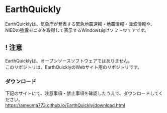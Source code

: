 # EarthQuickly
EarthQuicklyは、気象庁が発表する緊急地震速報・地震情報・津波情報や、
<br>
NIEDの強震モニタを取得して表示するWindows向けソフトウェアです。

## ! 注意
EarthQuicklyは、オープンソースソフトウェアではありません。
<br>
このリポジトリは、EarthQuicklyのWebサイト用のリポジトリです。

### ダウンロード
下記のサイトにて、注意事項・禁止事項を確認したうえで、ダウンロードしてください。
<br>
https://ameuma773.github.io/EarthQuickly/download.html
